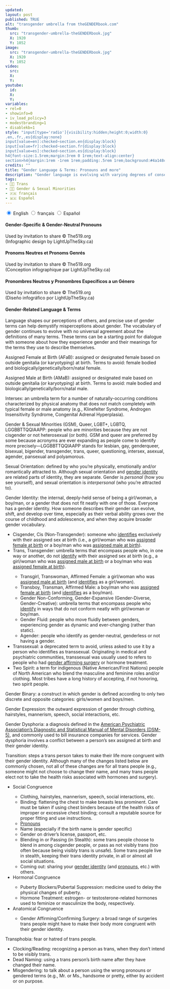 ```yaml
---
updated:
layout: post
published: TRUE
alt: "transgender umbrella from theGENDERbook.com"
thumb:
  src: "transgender-umbrella-theGENDERbook.jpg"
  X: 1920
  Y: 1052
image:
  src: "transgender-umbrella-theGENDERbook.jpg"
  X: 1920
  Y: 1052
video:
  src:
  X:
  Y:
youtube:
  id:
  X:
  Y:
variables:
- rel=0
- showinfo=0
- iv_load_policy=3
- modestbranding=1
- disablekb=1
style: "input[type='radio']{visibility:hidden;height:0;width:0}
.en,.fr,.es{display:none}
input[value=en]:checked~section.en{display:block}
input[value=fr]:checked~section.fr{display:block}
input[value=es]:checked~section.es{display:block}
h4{font-size:1.5rem;margin:3rem 0 1rem;text-align:center}
section>h4{margin:1rem -1rem 1rem;padding:.5rem 1rem;background:#4a148c;color:white}"
credits: ""
title: "Gender Language & Terms: Pronouns and more"
description: "Gender language is evolving with varying degrees of consensus on definitions. How do I talk about gender? How do I know which pronouns to use? TL;DR: Just ask"
tags:
- 🏳️‍🌈 Trans
- 🏳️‍🌈 Gender & Sexual Minorities
- 🇫🇷 français
- 🇲🇽 Español
---
```

<div class="right" id="Pronouns">
<input type="radio" name="pronouns" id="pronouns-en" value="en" checked />
<label for="pronouns-en" on="tap:GenderNeutralPronouns.show()">English</label>
<input type="radio" name="pronouns" id="pronouns-fr" value="fr" />
<label for="pronouns-fr" on="tap:PronomsNeutres.show()">français</label>
<input type="radio" name="pronouns" id="pronouns-es" value="es" />
<label for="pronouns-es" on="tap:PronombresNeutros.show()">Español</label>
<section class="en" id="GenderNeutralPronouns">
	<h4>Gender&#8209;Specific & Gender&#8209;Neutral&nbsp;Pronouns</h4>
	<amp-img alt="Gender Neutral Pronouns (Infographic)" width="1920" height="2884" src="{{site.cache}}/320/Gender-Neutral-Pronouns-Infographic.jpg" srcset="{{site.cache}}/320/Gender-Neutral-Pronouns-Infographic.jpg 320w,{{site.cache}}/640/Gender-Neutral-Pronouns-Infographic.jpg 640w,{{site.cache}}/1280/Gender-Neutral-Pronouns-Infographic.jpg 1280w,{{site.cache}}/1920/Gender-Neutral-Pronouns-Infographic.jpg 1920w" layout="responsive"></amp-img>
	<p class="credits">Used&nbsp;by&nbsp;invitation&nbsp;to&nbsp;share &copy;&nbsp;The519.org (Infographic&nbsp;design&nbsp;by&nbsp;LightUpTheSky.ca)</p>
</section>
<section class="fr" id="PronomsNeutres">
	<h4>Pronoms&nbsp;Neutres et Pronoms&nbsp;Genrés</h4>
	<amp-img alt="Pronoms Neutres (Infographique)" width="1920" height="2880" src="{{site.cache}}/320/Pronoms-Neutres-Infographique.jpg" srcset="{{site.cache}}/320/Pronoms-Neutres-Infographique.jpg 320w,{{site.cache}}/640/Pronoms-Neutres-Infographique.jpg 640w,{{site.cache}}/1280/Pronoms-Neutres-Infographique.jpg 1280w,{{site.cache}}/1920/Pronoms-Neutres-Infographique.jpg 1920w" layout="responsive"></amp-img>
	<p class="credits">Used&nbsp;by&nbsp;invitation&nbsp;to&nbsp;share &copy;&nbsp;The519.org (Conception&nbsp;infographique&nbsp;par&nbsp;LightUpTheSky.ca)</p>
</section>
<section class="es" id="PronombresNeutros">
	<h4>Pronombres&nbsp;Neutros y Pronombres&nbsp;Específicos a&nbsp;un&nbsp;Género</h4>
	<amp-img alt="Pronombres Neutros (Infographic)" width="1920" height="2822" src="{{site.cache}}/320/Pronombres-Neutros-Infographic.jpg" srcset="{{site.cache}}/320/Pronombres-Neutros-Infographic.jpg 320w,{{site.cache}}/640/Pronombres-Neutros-Infographic.jpg 640w,{{site.cache}}/1280/Pronombres-Neutros-Infographic.jpg 1280w,{{site.cache}}/1920/Pronombres-Neutros-Infographic.jpg 1920w" layout="responsive"></amp-img>
	<p class="credits">Used&nbsp;by&nbsp;invitation&nbsp;to&nbsp;share &copy;&nbsp;The519.org (Diseño&nbsp;infográfico&nbsp;por&nbsp;LightUpTheSky.ca)</p>
</section>
</div>
<h4>Gender&#8209;Related Language & Terms</h4>
<p>Language shapes our perceptions of others, and precise use of gender terms can help demystify misperceptions about gender. The vocabulary of gender continues to evolve with no universal agreement about the definitions of many terms. These terms can be a starting point for dialogue with someone about how they experience gender and their meanings for the terms they use to describe themselves.</p>
<p id="AFaB">Assigned Female at Birth (AFaB): assigned or designated female based on outside genitalia (or karyotyping) at birth. Terms to avoid: female bodied and biologically/<wbr>genetically/<wbr>born/<wbr>natal female.</p>
<p id="AMaB">Assigned Male at Birth (AMaB): assigned or designated male based on outside genitalia (or karyotyping) at birth. Terms to avoid: male bodied and biologically/<wbr>genetically/<wbr>born/<wbr>natal male.</p>
<p id="Intersex">Intersex: an umbrella term for a number of naturally-occurring conditions characterized by physical anatomy that does not match completely with typical female or male anatomy (e.g., Klinefelter Syndrome, Androgen Insensitivity Syndrome, Congenital Adrenal Hyperplasia).</p>
<p id="GSM">Gender & Sexual Minorities (GSM), Queer, LGBT+, LGBTQ, LGGBBTTQQIAAPP: people who are minorities because they are not cisgender or not heterosexual (or both). GSM and queer are preferred by some because acronyms are ever expanding as people come to identify more precisely&mdash;LGGBBTTQQIAAPP stands for lesbian, gay, genderqueer, bisexual, bigender, transgender, trans, queer, questioning, intersex, asexual, agender, pansexual and polyamorous.</p>
<p id="SexualOrientation">Sexual Orientation: defined by who you’re physically, emotionally and/or romantically attracted to. Although sexual orientation and <a href="#GenderIdentity">gender identity</a> are related parts of identity, they are separate. Gender is <i>personal</i> (how you see yourself), and sexual orientation is <i>interpersonal</i> (who you’re attracted to).</p>
<p id="GenderIdentity">Gender Identity: the internal, deeply-held sense of being a girl/woman, a boy/man, or a gender that does not fit neatly with one of those. Everyone has a gender identity. How someone describes their gender can evolve, shift, and develop over time, especially as their verbal ability grows over the course of childhood and adolescence, and when they acquire broader gender vocabulary.</p>
<ul>
	<li>Cisgender, Cis (Non-Transgender): someone who <a href="#GenderIdentity">identifies</a> exclusively with their assigned sex at birth (i.e., a girl/woman who was <a href="#AFaB">assigned female at birth</a> or a boy/man who was <a href="#AMaB">assigned male at birth</a>).</li>
	<li>Trans, Transgender: umbrella terms that encompass people who, in one way or another, do not <a href="#GenderIdentity">identify</a> with their assigned sex at birth (e.g., a girl/woman who was <a href="#AMaB">assigned male at birth</a> or a boy/man who was <a href="#AFaB">assigned female at birth</a>).</li>
	<ul>
		<li id="Transgirl">Transgirl, Transwoman, Affirmed Female: a girl/woman who was <a href="#AMaB">assigned male at birth</a> (and <a href="#GenderIdentity">identifies</a> as a girl/woman).</li>
		<li id="Transboy">Transboy, Transman, Affirmed Male: a boy/man who was <a href="#AFaB">assigned female at birth</a> (and <a href="#GenderIdentity">identifies</a> as a boy/man).</li>
		<li>Gender Non-Conforming, Gender-Expansive (Gender-Diverse, Gender-Creative): umbrella terms that encompass people who <a href="#GenderIdentity">identify</a> in ways that do not conform neatly with girl/woman or boy/man.</li>
		<li id="GenderFluid">Gender Fluid: people who move fluidly between genders, experiencing gender as dynamic and ever-changing (rather than static).</li>
		<li id="Agender">Agender: people who identify as gender-neutral, genderless or not having a gender.</li>
	</ul>
	<li id="Transsexual">Transsexual: a deprecated term to avoid, unless asked to use it by a person who identifies as transsexual. Originating in medical and psychiatric communities, transsexual was usually used to refers to people who had <a href="#GenderAffirmingSurgery">gender affirming surgery</a> or hormone treatment.</li>
	<li id="TwoSpirit">Two Spirit: a term for indigenous (Native American/<wbr>First Nations) people of North American who blend the masculine and feminine roles and/or clothing. Most tribes have a long history of accepting, if not honoring, two spirit people.</li>
</ul>
<p>Gender Binary: a construct in which gender is defined according to only two discrete and opposite categories: girls/women and boys/men.</p>
<p>Gender Expression: the outward expression of gender through clothing, hairstyles, mannerism, speech, social interactions, etc.</p>
<p>Gender Dysphoria: a diagnosis defined in the <a rel="nofollow" href="https://www.psychiatry.org/patients-families/gender-dysphoria/what-is-gender-dysphoria">American Psychiatric Association’s Diagnostic and Statistical Manual of Mental Disorders (DSM-5)</a>, and commonly used to bill insurance companies for services. Gender dysphoria involves a conflict between a person’s sex assigned at birth and their gender identity.</p>
<p id="Transition">Transition: steps a trans person takes to make their life more congruent with their gender identity. Although many of the changes listed below are commonly chosen, not all of these changes are for all trans people (e.g., someone might not choose to change their name, and many trans people elect not to take the health risks associated with hormones and surgery).</p>
<ul>
	<li>Social Congruence</li>
	<ul>
		<li>Clothing, hairstyles, mannerism, speech, social interactions, etc.</li>
		<li>Binding: flattening the chest to make breasts less prominent. Care must be taken if using chest binders because of the health risks of improper or excessive chest binding; consult a reputable source for proper fitting and use instructions.</li>
		<li><a href="#Pronouns">Pronouns</a></li>
		<li>Name (especially if the birth name is gender specific)</li>
		<li>Gender on driver’s license, passport, etc.</li>
		<li>Blending in or Passing (in Stealth): some trans people choose to blend in among cisgender people, or pass as not visibly trans (too often because being visibly trans is unsafe). Some trans people live in stealth, keeping their trans identity private, in all or almost all social situations.</li>
		<li>Coming out: sharing your <a href="#GenderIdentity">gender identity</a> (and <a href="#Pronouns">pronouns</a>, etc.) with others.</li>
	</ul>
	<li>Hormonal Congruence</li>
	<ul>
		<li>Puberty Blockers/<wbr>Pubertal Suppression: medicine used to delay the physical changes of puberty.</li>
		<li>Hormone Treatment: estrogen- or testosterone-related hormones used to feminize or masculinize the body, respectively.</li>
	</ul>
	<li>Anatomical Congruence</li>
	<ul>
		<li>Gender Affirming/Confirming Surgery: a broad range of surgeries trans people might have to make their body more congruent with their gender identity.</li>
	</ul>
</ul>
<p>Transphobia: fear or hatred of trans people.</p>
<ul>
	<li>Clocking/Reading: recognizing a person as trans, when they don’t intend to be visibly trans.</li>
	<li>Dead Naming: using a trans person’s birth name after they have changed their name.</li>
	<li>Misgendering: to talk about a person using the wrong pronouns or gendered terms (e.g., Mr. or Ms., handsome or pretty,  either by accident or on purpose.</li>
</ul>